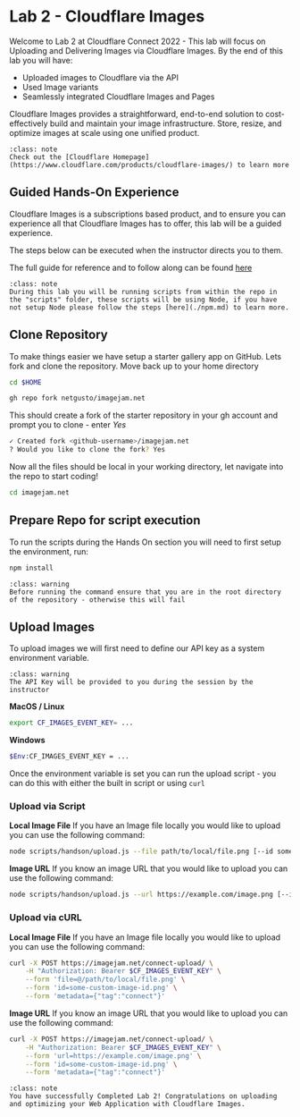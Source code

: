 # Lab 2 - Cloudflare Images
Welcome to Lab 2 at Cloudflare Connect 2022 - This lab will focus on Uploading and Delivering Images via Cloudflare Images.
By the end of this lab you will have:

- Uploaded images to Cloudflare via the API
- Used Image variants
- Seamlessly integrated Cloudflare Images and Pages


Cloudflare Images provides a straightforward, end-to-end solution to cost-effectively build and maintain your image infrastructure. Store, resize, and optimize images at scale using one unified product.

```{admonition} Learn More about Cloudflare Images! 
:class: note
Check out the [Cloudflare Homepage](https://www.cloudflare.com/products/cloudflare-images/) to learn more
```

## Guided Hands-On Experience
Cloudflare Images is a subscriptions based product, and to ensure you can experience all that Cloudflare Images has to offer, this lab will be a guided experience.

The steps below can be executed when the instructor directs you to them. 

The full guide for reference and to follow along can be found [here](https://github.com/cloudflare/cloudflare-docs/blob/d49f3c93e9d2e429c41e0c249de30318cf122870/content/images/cloudflare-images/tutorials/cloudflare-images-on-pages/index.md)


```{admonition} Running Scripts 
:class: note
During this lab you will be running scripts from within the repo in the "scripts" folder, these scripts will be using Node, if you have not setup Node please follow the steps [here](./npm.md) to learn more.
```

## Clone Repository

To make things easier we have setup a starter gallery app on GitHub. Lets fork and clone the repository.
Move back up to your home directory
``` sh
cd $HOME
```

``` sh
gh repo fork netgusto/imagejam.net
```
This should create a fork of the starter repository in your gh account and prompt you to clone - enter *Yes*

``` sh
✓ Created fork <github-username>/imagejam.net
? Would you like to clone the fork? Yes
```

Now all the files should be local in your working directory, let navigate into the repo to start coding! 

``` sh
cd imagejam.net
```

## Prepare Repo for script execution

To run the scripts during the Hands On section you will need to first setup the environment, run:

``` sh
npm install
```

```{admonition} Initialization
:class: warning
Before running the command ensure that you are in the root directory of the repository - otherwise this will fail
```

## Upload Images

To upload images we will first need to define our API key as a system environment variable. 
```{admonition} API Key
:class: warning
The API Key will be provided to you during the session by the instructor
```
**MacOS / Linux**

``` sh
export CF_IMAGES_EVENT_KEY= ...
```

**Windows**

``` sh
$Env:CF_IMAGES_EVENT_KEY = ...
```

Once the environment variable is set you can run the upload script - you can do this with either the built in script or using `curl`

### Upload via Script ###

**Local Image File**
If you have an Image file locally you would like to upload you can use the following command:

``` sh
node scripts/handson/upload.js --file path/to/local/file.png [--id some-custom-image-id.png] [--metadata '{"tag": "connect"}']
```

**Image URL**
If you know an image URL that you would like to upload you can use the following command:

``` sh
node scripts/handson/upload.js --url https://example.com/image.png [--id some-custom-image-id.png] [--metadata '{"tag": "connect"}']
```


### Upload via cURL ###
**Local Image File**
If you have an Image file locally you would like to upload you can use the following command:

``` sh
curl -X POST https://imagejam.net/connect-upload/ \
    -H "Authorization: Bearer $CF_IMAGES_EVENT_KEY" \
    --form 'file=@/path/to/local/file.png' \
    --form 'id=some-custom-image-id.png' \
    --form 'metadata={"tag":"connect"}'
```

**Image URL**
If you know an image URL that you would like to upload you can use the following command:

``` sh
curl -X POST https://imagejam.net/connect-upload/ \
    -H "Authorization: Bearer $CF_IMAGES_EVENT_KEY" \
    --form 'url=https://example.com/image.png' \
    --form 'id=some-custom-image-id.png' \
    --form 'metadata={"tag":"connect"}'
```


```{admonition} LAB 2 COMPLETE! 
:class: note
You have successfully Completed Lab 2! Congratulations on uploading and optimizing your Web Application with Cloudflare Images.
```
